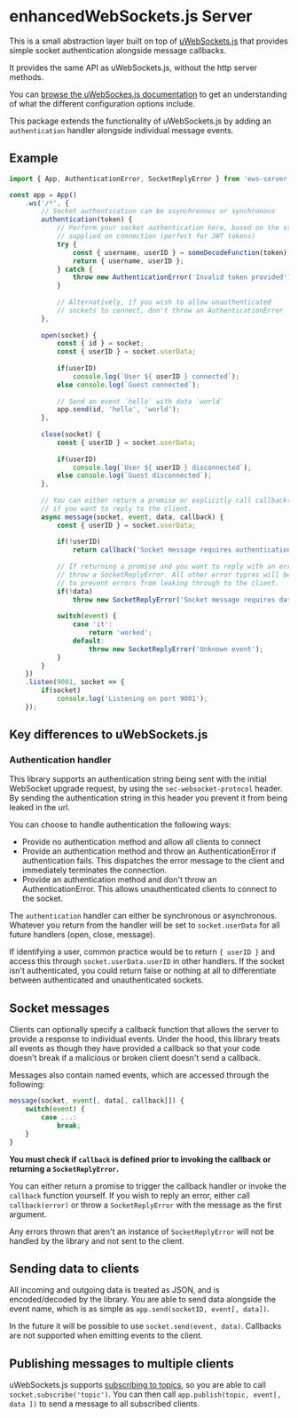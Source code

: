 # enhancedWebSockets.js Server
This is a small abstraction layer built on top of [uWebSockets.js](https://github.com/uNetworking/uWebSockets.js)
that provides simple socket authentication alongside message callbacks.

It provides the same API as uWebSockets.js, without the http server methods.

You can [browse the uWebSockes.js documentation](https://unetworking.github.io/uWebSockets.js/generated/) to
get an understanding of what the different configuration options include.

This package extends the functionality of uWebSockets.js by adding an `authentication` handler
alongside individual message events.

## Example
```js
import { App, AuthenticationError, SocketReplyError } from 'ews-server';

const app = App()
    .ws('/*', {
        // Socket authentication can be asynchronous or synchronous
        authentication(token) {
            // Perform your socket authentication here, based on the string
            // supplied on connection (perfect for JWT tokens)
            try {
                const { username, userID } = someDecodeFunction(token);
                return { username, userID };
            } catch {
                throw new AuthenticationError('Invalid token provided');
            }
            
            // Alternatively, if you wish to allow unauthenticated
            // sockets to connect, don't throw an AuthenticationError
        },
        
        open(socket) {
            const { id } = socket;
            const { userID } = socket.userData;
            
            if(userID)
                console.log(`User ${ userID } connected`);
            else console.log(`Guest connected`);
            
            // Send an event `hello` with data `world`
            app.send(id, 'hello', 'world');
        },
        
        close(socket) {
            const { userID } = socket.userData;
            
            if(userID)
                console.log(`User ${ userID } disconnected`);
            else console.log(`Guest disconnected`);
        },
        
        // You can either return a promise or explicitly call callback(err, data)
        // if you want to reply to the client.
        async message(socket, event, data, callback) {
            const { userID } = socket.userData;
            
            if(!userID)
                return callback('Socket message requires authentication');
                
            // If returning a promise and you want to reply with an error to the client,
            // throw a SocketReplyError. All other error typres will be unhandled. This is
            // to prevent errors from leaking through to the client.
            if(!data)
                throw new SocketReplyError('Socket message requires data payload');
                
            switch(event) {
                case 'it':
                    return 'worked';
                default:
                    throw new SocketReplyError('Unknown event');
            }
        }
    })
    .listen(9001, socket => {
        if(socket)
            console.log('Listening on port 9001');
    });
```

## Key differences to uWebSockets.js
### Authentication handler
This library supports an authentication string being sent with the initial WebSocket upgrade request,
by using the `sec-websocket-protocol` header. By sending the authentication string in this header you
prevent it from being leaked in the url.

You can choose to handle authentication the following ways:
- Provide no authentication method and allow all clients to connect
- Provide an authentication method and throw an AuthenticationError if authentication fails. This
  dispatches the error message to the client and immediately terminates the connection.
- Provide an authentication method and don't throw an AuthenticationError. This allows
  unauthenticated clients to connect to the socket.

The `authentication` handler can either be synchronous or asynchronous. Whatever you return
from the handler will be set to `socket.userData` for all future handlers (open, close, message).

If identifying a user, common practice would be to return `{ userID }` and access this through
`socket.userData.userID` in other handlers. If the socket isn't authenticated, you could return
false or nothing at all to differentiate between authenticated and unauthenticated sockets.

## Socket messages
Clients can optionally specify a callback function that allows the server to provide a response
to individual events. Under the hood, this library treats all events as though they have provided
a callback so that your code doesn't break if a malicious or broken client doesn't send a callback.

Messages also contain named events, which are accessed through the following:

```js
message(socket, event[, data[, callback]]) {
    switch(event) {
        case ...:
            break;
    }
}
```

**You must check if `callback` is defined prior to invoking the callback or
returning a `SocketReplyError`.**

You can either return a promise to trigger the callback handler or invoke the `callback` function
yourself. If you wish to reply an error, either call `callback(error)` or throw a `SocketReplyError`
with the message as the first argument.

Any errors thrown that aren't an instance of `SocketReplyError` will not be handled by the library
and not sent to the client.

## Sending data to clients
All incoming and outgoing data is treated as JSON, and is encoded/decoded by the library. You
are able to send data alongside the event name, which is as simple as `app.send(socketID, event[, data])`.

In the future it will be possible to use `socket.send(event, data)`. Callbacks are not supported
when emitting events to the client.

## Publishing messages to multiple clients
uWebSockets.js supports [subscribing to topics](https://github.com/uNetworking/uWebSockets.js/tree/master/examples), so you are able to call
`socket.subscribe('topic')`. You can then call `app.publish(topic, event[, data ])`
to send a message to all subscribed clients.